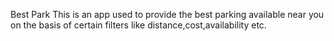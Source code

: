 Best Park
This is an app used to provide the best parking available near you on the basis of certain filters like distance,cost,availability etc.
